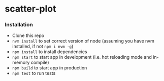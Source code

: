 # scatter-plot

### Installation ###
* Clone this repo
* `nvm install` to set correct version of node (assuming you have nvm installed, if not `npm i nvm -g`)
* `npm install` to install dependencies
* `npm start` to start app in development (i.e. hot reloading mode and in-memory compile)
* `npm build` to start app in production 
* `npm test` to run tests